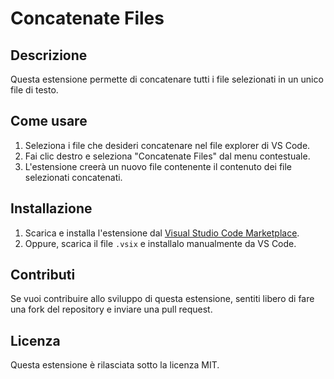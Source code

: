 # Concatenate Files

## Descrizione
Questa estensione permette di concatenare tutti i file selezionati in un unico file di testo.

## Come usare
1. Seleziona i file che desideri concatenare nel file explorer di VS Code.
2. Fai clic destro e seleziona "Concatenate Files" dal menu contestuale.
3. L'estensione creerà un nuovo file contenente il contenuto dei file selezionati concatenati.

## Installazione
1. Scarica e installa l'estensione dal [Visual Studio Code Marketplace](https://marketplace.visualstudio.com/).
2. Oppure, scarica il file `.vsix` e installalo manualmente da VS Code.

## Contributi
Se vuoi contribuire allo sviluppo di questa estensione, sentiti libero di fare una fork del repository e inviare una pull request.

## Licenza
Questa estensione è rilasciata sotto la licenza MIT.
